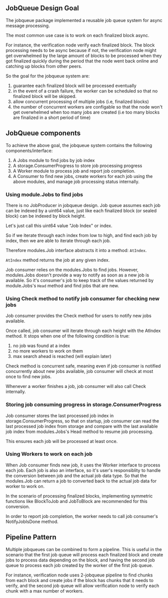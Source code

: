 ## JobQueue Design Goal

The jobqueue package implemented a reusable job queue system for async message processing.

The most common use case is to work on each finalized block async.

For instance, the verification node verify each finalized block. The block processing needs to be async because if not, the verification node might get overwhelmed by the large amount of blocks to be processed when they got finalized quickly during the period that the node went back online and catching up blocks from other peers.

So the goal for the jobqueue system are:
1. guarantee each finalized block will be processed eventually
2. in the event of a crash failure, the worker can be scheduled so that no finalized block will be skipped.
3. allow concurrent processing of multiple jobs (i.e, finalized blocks)
4. the number of concurrent workers are configable so that the node won't get overwhelmed when too many jobs are created (i.e too many blocks are finalized in a short period of time)

## JobQueue components
To achieve the above goal, the jobqueue system contains the following components/interface:
1. A Jobs module to find jobs by job index
2. A storage.ConsumerProgress to store job processing progress
3. A Worker module to process job and report job completion.
4. A Consumer to find new jobs, create workers for each job using the above modules, and manage job processing status internally.

### Using module.Jobs to find jobs
There is no JobProducer in jobqueue design. Job queue assumes each job can be indexed by a uint64 value, just like each finalized block (or sealed block) can be indexed by block height.

Let's just call this uint64 value "Job Index" or index.

So if we iterate through each index from low to high, and find each job by index, then we are able to iterate through each job.

Therefore modules.Job interface abstracts it into a method: `AtIndex`.

`AtIndex` method returns the job at any given index.

Job consumer relies on the modules.Jobs to find jobs. However, modules.Jobs doesn't provide a way to notify as soon as a new job is available. So it's consumer's job to keep track of the values returned by module.Jobs's `Head` method and find jobs that are new.

### Using Check method to notify job consumer for checking new jobs
Job consumer provides the Check method for users to notify new jobs available.

Once called, job consumer will iterate through each height with the AtIndex method. It stops when one of the following condition is true:
1. no job was found at a index
2. no more workers to work on them
3. max search ahead is reached (will explain later)

Check method is concurrent safe, meaning even if job consumer is notified concurrently about new jobs available, job consumer will check at most once to find new jobs.

Whenever a worker finishes a job, job consumer will also call Check internally.

### Storing job consuming progress in storage.ConsumerProgress
Job consumer stores the last processed job index in storage.ConsumerProgress, so that on startup, job consumer can read the last processed job index from storage and compare with the last available job index from modules.Jobs's Head method to resume job processing.

This ensures each job will be processed at least once.

### Using Workers to work on each job

When Job consumer finds new job, it uses the Worker interface to process each job. Each job is also an interface, so it's user's responsiblity to handle the conversion between job and the actual job data type. So that the modules.Job can return a job to converted back to the actual job data for worker to work on.

In the scenario of processing finalized blocks, implementing symmetric functions like BlockToJob and JobToBlock are recommended for this conversion.

In order to report job completion, the worker needs to call job consumer's NotifyJobIsDone method.

## Pipeline Pattern
Multiple jobqueues can be combined to form a pipeline. This is useful in the scenario that the first job queue will process each finalized block and create jobs to process data depending on the block, and having the second job queue to process each job created by the worker of the first job queue.

For instance, verification node uses 2-jobqueue pipeline to find chunks from each block and create jobs if the block has chunks that it needs to verify, and the second job queue will allow verification node to verify each chunk with a max number of workers.
